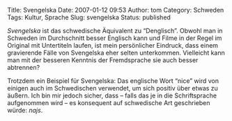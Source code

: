 Title: Svengelska
Date: 2007-01-12 09:53
Author: tom
Category: Schweden
Tags: Kultur, Sprache
Slug: svengelska
Status: published

*Svengelska* ist das schwedische Äquivalent zu “Denglisch”. Obwohl man
in Schweden im Durchschnitt besser Englisch kann und Filme in der Regel
im Original mit Untertiteln laufen, ist mein persönlicher Eindruck, dass
einem gravierende Fälle von Svengelska eher selten unterkommen.
Vielleicht kann man mit der besseren Kenntnis der Fremdsprache sie auch
besser abtrennen?

Trotzdem ein Beispiel für Svengelska: Das englische Wort “nice” wird von
einigen auch im Schwedischen verwendet, um sich positiv über etwas zu
äußern. Ich bin mir jedoch sicher, dass – falls das je in die
Schriftsprache aufgenommen wird – es konsequent auf schwedische Art
geschrieben würde: *najs*.

